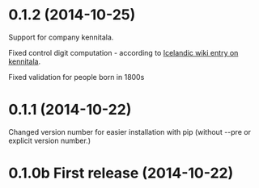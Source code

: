 # 0.1.2 (2014-10-25)

Support for company kennitala.

Fixed control digit computation - according to [Icelandic wiki entry on kennitala](https://is.wikipedia.org/wiki/Kennitala).

Fixed validation for people born in 1800s

# 0.1.1 (2014-10-22)

Changed version number for easier installation with pip (without --pre or explicit version number.)

# 0.1.0b First release (2014-10-22)
